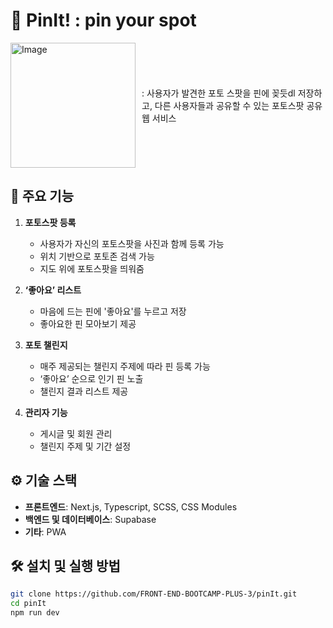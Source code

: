 # 📍 PinIt! : pin your spot

<div style="display: flex; align-items: center;">
  <img src="https://github.com/user-attachments/assets/5db98860-ee19-4281-b09f-f813106a43d5" alt="Image" width="200" style="margin-right: 10px;"/>
  <p>: 사용자가 발견한 포토 스팟을 핀에 꽂듯dl 저장하고, 다른 사용자들과 공유할 수 있는 포토스팟 공유 웹 서비스</p>
</div>

## 📌 주요 기능

1. **포토스팟 등록**

   - 사용자가 자신의 포토스팟을 사진과 함께 등록 가능
   - 위치 기반으로 포토존 검색 가능
   - 지도 위에 포토스팟을 띄워줌

2. **‘좋아요’ 리스트**

   - 마음에 드는 핀에 '좋아요'를 누르고 저장
   - 좋아요한 핀 모아보기 제공

3. **포토 챌린지**

   - 매주 제공되는 챌린지 주제에 따라 핀 등록 가능
   - ‘좋아요’ 순으로 인기 핀 노출
   - 챌린지 결과 리스트 제공

4. **관리자 기능**
   - 게시글 및 회원 관리
   - 챌린지 주제 및 기간 설정

## ⚙️ 기술 스택

- **프론트엔드**: Next.js, Typescript, SCSS, CSS Modules
- **백엔드 및 데이터베이스**: Supabase
- **기타**: PWA

## 🛠️ 설치 및 실행 방법

```bash
git clone https://github.com/FRONT-END-BOOTCAMP-PLUS-3/pinIt.git
cd pinIt
npm run dev
```
